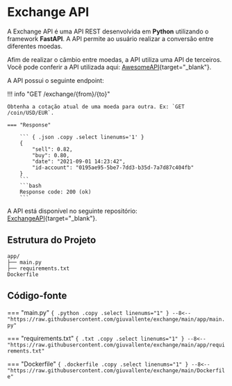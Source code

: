 # Exchange API

A Exchange API é uma API REST desenvolvida em **Python** utilizando o framework **FastAPI**. A API permite ao usuário realizar a conversão entre diferentes moedas. 

Afim de realizar o câmbio entre moedas, a API utiliza uma API de terceiros. Você pode conferir a API utilizada aqui: [AwesomeAPI](https://github.com/awesomeapibrasil/economy-api){target="_blank"}.

A API possui o seguinte endpoint:

!!! info "GET /exchange/{from}/{to}"

    Obtenha a cotação atual de uma moeda para outra. Ex: `GET /coin/USD/EUR`.

    === "Response"

        ``` { .json .copy .select linenums='1' }
        {
            "sell": 0.82,
            "buy": 0.80,
            "date": "2021-09-01 14:23:42",
            "id-account": "0195ae95-5be7-7dd3-b35d-7a7d87c404fb"
        }
        ```
        ```bash
        Response code: 200 (ok)
        ```

A API está disponível no seguinte repositório: [ExchangeAPI](https://github.com/giuvallente/exchange){target="_blank"}.

## Estrutura do Projeto

```
app/
├── main.py
├── requirements.txt
Dockerfile
```

## Código-fonte

=== "main.py"
    ``` { .python .copy .select linenums="1" }
    --8<-- "https://raw.githubusercontent.com/giuvallente/exchange/main/app/main.py"
    ```

=== "requirements.txt"
    ``` { .txt .copy .select linenums="1" }
    --8<-- "https://raw.githubusercontent.com/giuvallente/exchange/main/app/requirements.txt"    
    ```

=== "Dockerfile"
    ``` { .dockerfile .copy .select linenums="1" }
    --8<-- "https://raw.githubusercontent.com/giuvallente/exchange/main/Dockerfile"
    ```
